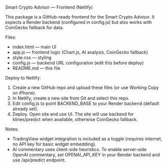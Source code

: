 Smart Crypto Advisor — Frontend (Netlify)

This package is a GitHub-ready frontend for the Smart Crypto Advisor. It expects a Render backend (configured in config.js) but also works with CoinGecko fallback for data.

Files:
- index.html — main UI
- app.js — frontend logic (Chart.js, AI analysis, CoinGecko fallback)
- style.css — styling
- config.js — backend URL configuration (edit this before deploy)
- README.md — this file

Deploy to Netlify:
1. Create a new GitHub repo and upload these files (or use Working Copy on iPhone).
2. In Netlify, create a new site from Git and select this repo.
3. Edit config.js to point BACKEND_BASE to your Render backend (default already set).
4. Deploy. Open site and use UI. The site will use backend for klines/predict when available, otherwise CoinGecko fallback.

Notes:
- TradingView widget integration is included as a toggle (requires internet, no API key for basic widget embedding).
- AI commentary uses client-side heuristics. To enable server-side OpenAI commentary, set OPENAI_API_KEY in your Render backend and use /api/predict endpoint.
